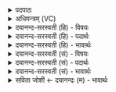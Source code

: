 <details><summary>पदपाठः</summary>

येन॑। द्यौः। उ॒ग्रा। पृ॒थि॒वी। च॒। दृ॒ढा। येन॑। स्व᳖रिति॒ स्वः᳖। स्त॒भि॒तम्। येन॑। नाकः॑। यः। अ॒न्तरि॑क्षे। रज॑सः। विमान॒ इति॑ वि॒ऽ मानः॑। कस्मै॑। दे॒वाय॑। ह॒विषा॑। वि॒धे॒म॒। ६।
</details>

<details><summary>अधिमन्त्रम् (VC)</summary>

- परमात्मा देवता
- स्वयम्भु ब्रह्म ऋषिः
- निचृत्त्रिष्टुप्
- धैवतः
</details>

<details><summary>दयानन्द-सरस्वती (हि) - विषयः</summary>

फिर उसी विषय को अगले मन्त्र में कहा है ॥
</details>

<details><summary>दयानन्द-सरस्वती (हि) - पदार्थः</summary>

पदार्थान्वयभाषाः -  हे मनुष्यो ! (येन) जिस जगदीश्वर ने (उग्रा) तीव्र तेजवाले (द्यौः) प्रकाशयुक्त सूर्य्यादि पदार्थ (च) और (पृथिवी) भूमि (दृढा) द्य्ढ़ की है, (येन) जिसने (स्वः) सुख को (स्तभितम्) धारण किया, (येन) जिसने (नाकः) सब दुःखों से रहित मोक्ष को धारण किया, (यः) जो (अन्तरिक्षे) मध्यवर्ती आकाश में वर्त्तमान (रजसः) लोकसमूह का (विमानः) विविध मान करनेवाला है, उस (कस्मै) सुखस्वरूप (देवाय) स्वयं प्रकाशमान, सकल सुखदाता ईश्वर के लिये हम लोग (हविषा) प्रेम भक्ति से (विधेम) सेवाकारी वा प्राप्त होवें ॥६ ॥
</details>

<details><summary>दयानन्द-सरस्वती (हि) - भावार्थः</summary>

भावार्थभाषाः -  हे मनुष्यो ! जो समस्त जगत् का धर्त्ता, सब सुखों का दाता, मुक्ति का साधक, आकाश के तुल्य व्यापक परमेश्वर है, उसी की भक्ति करो ॥६ ॥
</details>

<details><summary>दयानन्द-सरस्वती (सं) - विषयः</summary>

पुनस्तमेव विषयमाह ॥
</details>

<details><summary>दयानन्द-सरस्वती (सं) - पदार्थः</summary>

पदार्थान्वयभाषाः -  हे मनुष्याः ! येनोग्रा द्यौः पृथिवी च दृढा येन स्वः स्तभितं येन नाकः स्तभितो योऽन्तरिक्षे वर्त्तमानस्य रजसो विमानोऽस्ति, तस्मै कस्मै देवाय वयं हविषा विधेमैवं यूयमप्येनं सेवध्वम् ॥६ ॥
</details>

<details><summary>दयानन्द-सरस्वती (सं) - भावार्थः</summary>

भावार्थभाषाः -  हे मनुष्याः ! यः सकलस्य जगतो धर्त्ता सर्वसुखप्रदाता मोक्षसाधक आकाश इव व्याप्तः परमेश्वरोऽस्ति तस्यैव भक्तिं कुरुत ॥६ ॥
</details>

<details><summary>सविता जोशी ← दयानन्दः (म) - भावार्थः</summary>

भावार्थभाषाः -  हे माणसांनो ! जो सर्व जगाचा धारणकर्ता, सर्व सुखाचा दाता, मुक्ती प्रदाता, आकाशाप्रमाणे व्यापक असतो अशा परमेश्वराची भक्ती करा.
</details>